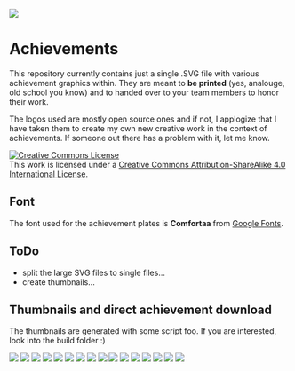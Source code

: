 ![](https://github.com/m4r10k/team-achievements/blob/master/achievement-instructor-small.png)

# Achievements
This repository currently contains just a single .SVG file with various achievement graphics within. They are meant to **be printed** (yes, analouge, old school you know) and to handed over to your team members to honor their work.

The logos used are mostly open source ones and if not, I applogize that I have taken them to create my own new creative work in the context of achievements. If someone out there has a problem with it, let me know.

<a rel="license" href="http://creativecommons.org/licenses/by-sa/4.0/"><img alt="Creative Commons License" style="border-width:0" src="https://i.creativecommons.org/l/by-sa/4.0/88x31.png" /></a><br />This work is licensed under a <a rel="license" href="http://creativecommons.org/licenses/by-sa/4.0/">Creative Commons Attribution-ShareAlike 4.0 International License</a>.

## Font
The font used for the achievement plates is **Comfortaa** from [Google Fonts](https://fonts.google.com/specimen/Comfortaa).

## ToDo
- split the large SVG files to single files...
- create thumbnails...

## Thumbnails and direct achievement download

The thumbnails are generated with some script foo. If you are interested, look into the build folder :)

[![](https://github.com/m4r10k/team-achievements/blob/master/thumbnails/golang-ifided.png)]({https://github.com/m4r10k/team-achievements/blob/master/pngs/{}}) [![](https://github.com/m4r10k/team-achievements/blob/master/thumbnails/fixed-the-aws-cloud.png)]({https://github.com/m4r10k/team-achievements/blob/master/pngs/{}}) [![](https://github.com/m4r10k/team-achievements/blob/master/thumbnails/survived-the-first-week.png)]({https://github.com/m4r10k/team-achievements/blob/master/pngs/{}}) [![](https://github.com/m4r10k/team-achievements/blob/master/thumbnails/love-my-team.png)]({https://github.com/m4r10k/team-achievements/blob/master/pngs/{}}) [![](https://github.com/m4r10k/team-achievements/blob/master/thumbnails/worlds-best-team-leader.png)]({https://github.com/m4r10k/team-achievements/blob/master/pngs/{}}) [![](https://github.com/m4r10k/team-achievements/blob/master/thumbnails/command-line-hero.png)]({https://github.com/m4r10k/team-achievements/blob/master/pngs/{}}) [![](https://github.com/m4r10k/team-achievements/blob/master/thumbnails/migrate-it.png)]({https://github.com/m4r10k/team-achievements/blob/master/pngs/{}}) [![](https://github.com/m4r10k/team-achievements/blob/master/thumbnails/coffee-cup-washer.png)]({https://github.com/m4r10k/team-achievements/blob/master/pngs/{}}) [![](https://github.com/m4r10k/team-achievements/blob/master/thumbnails/papers-please.png)]({https://github.com/m4r10k/team-achievements/blob/master/pngs/{}}) [![](https://github.com/m4r10k/team-achievements/blob/master/thumbnails/upgrade-level-one.png)]({https://github.com/m4r10k/team-achievements/blob/master/pngs/{}}) [![](https://github.com/m4r10k/team-achievements/blob/master/thumbnails/call-me-mr-machine.png)]({https://github.com/m4r10k/team-achievements/blob/master/pngs/{}}) [![](https://github.com/m4r10k/team-achievements/blob/master/thumbnails/plaster-master.png)]({https://github.com/m4r10k/team-achievements/blob/master/pngs/{}}) [![](https://github.com/m4r10k/team-achievements/blob/master/thumbnails/i-am-multi-cultural.png)]({https://github.com/m4r10k/team-achievements/blob/master/pngs/{}}) [![](https://github.com/m4r10k/team-achievements/blob/master/thumbnails/golang-instructor.png)]({https://github.com/m4r10k/team-achievements/blob/master/pngs/{}}) [![](https://github.com/m4r10k/team-achievements/blob/master/thumbnails/nothing-left-behind.png)]({https://github.com/m4r10k/team-achievements/blob/master/pngs/{}}) [![](https://github.com/m4r10k/team-achievements/blob/master/thumbnails/the-force-is-with-me.png)]({https://github.com/m4r10k/team-achievements/blob/master/pngs/{}}) 

